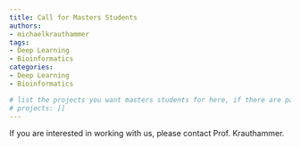 ```yaml
---
title: Call for Masters Students
authors:
- michaelkrauthammer
tags: 
- Deep Learning
- Bioinformatics
categories:
- Deep Learning
- Bioinformatics

# list the projects you want masters students for here, if there are pages for them
# projects: []
---
```


If you are interested in working with us, please contact Prof. Krauthammer.

